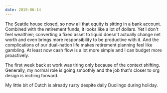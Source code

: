 ```yaml
---
date: 2019-06-14
---
```


The Seattle house closed, so now all that equity is sitting in a bank account. Combined with the retirement funds, it looks like a lot of dollars. Yet I don't feel wealthier; converting a fixed asset to liquid doesn't actually change net worth and even brings more responsibility to be productive with it. And the complications of our dual-nation life makes retirement planning feel like gambling. At least now cash flow is a lot more simple and I can budget more proactively.

The first week back at work was tiring only because of the context shifting. Generally, my normal role is going smoothly and the job that's closer to org design is inching forward.

My little bit of Dutch is already rusty despite daily Duolingo during holiday.
